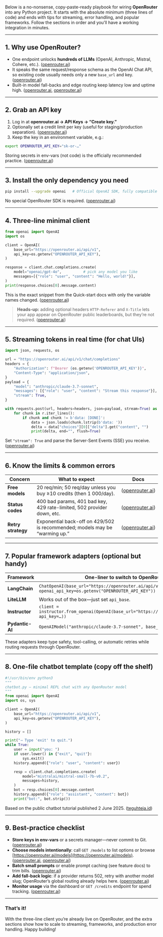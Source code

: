 Below is a no-nonsense, copy-paste-ready playbook for wiring **OpenRouter** into any Python project.
It starts with the absolute minimum (three lines of code) and ends with tips for streaming, error handling, and popular frameworks. Follow the sections in order and you’ll have a working integration in minutes.

---

## 1. Why use OpenRouter?

* One endpoint unlocks **hundreds of LLMs** (OpenAI, Anthropic, Mistral, Cohere, etc.). ([openrouter.ai][1])
* It speaks the same request/response schema as the OpenAI Chat API, so existing code usually needs only a new `base_url` and key. ([openrouter.ai][2])
* Built-in model fall-backs and edge routing keep latency low and uptime high. ([openrouter.ai][2], [openrouter.ai][1])

---

## 2. Grab an API key

1. Log in at **openrouter.ai → API Keys → “Create key.”**
2. Optionally set a credit limit per key (useful for staging/production separation). ([openrouter.ai][3])
3. Keep the key in an environment variable, e.g.:

```bash
export OPENROUTER_API_KEY="sk-or-…"
```

Storing secrets in env-vars (not code) is the officially recommended practice. ([openrouter.ai][3])

---

## 3. Install the only dependency you need

```bash
pip install --upgrade openai   # Official OpenAI SDK, fully compatible
```

No special OpenRouter SDK is required. ([openrouter.ai][2])

---

## 4. Three-line minimal client

```python
from openai import OpenAI
import os

client = OpenAI(
    base_url="https://openrouter.ai/api/v1",
    api_key=os.getenv("OPENROUTER_API_KEY"),
)

response = client.chat.completions.create(
    model="openai/gpt-4o",          # pick any model you like
    messages=[{"role": "user", "content": "Hello, world!"}],
)
print(response.choices[0].message.content)
```

This is the exact snippet from the Quick-start docs with only the variable names changed. ([openrouter.ai][2])

> **Heads-up:** adding optional headers `HTTP-Referer` and `X-Title` lets your app appear on OpenRouter public leaderboards, but they’re not required. ([openrouter.ai][2])

---

## 5. Streaming tokens in real time (for chat UIs)

```python
import json, requests, os

url = "https://openrouter.ai/api/v1/chat/completions"
headers = {
    "Authorization": f"Bearer {os.getenv('OPENROUTER_API_KEY')}",
    "Content-Type": "application/json",
}
payload = {
    "model": "anthropic/claude-3.7-sonnet",
    "messages": [{"role": "user", "content": "Stream this response"}],
    "stream": True,
}

with requests.post(url, headers=headers, json=payload, stream=True) as r:
    for chunk in r.iter_lines():
        if chunk and chunk != b'data: [DONE]':
            data = json.loads(chunk.lstrip(b'data: '))
            delta = data["choices"][0]["delta"].get("content", "")
            print(delta, end="", flush=True)
```

Set `"stream": True` and parse the Server-Sent Events (SSE) you receive. ([openrouter.ai][4])

---

## 6. Know the limits & common errors

| Concern            | What to expect                                                              | Docs                 |
| ------------------ | --------------------------------------------------------------------------- | -------------------- |
| **Free models**    | 20 req/min; 50 req/day unless you buy ≥10 credits (then 1 000/day).         | ([openrouter.ai][5]) |
| **Status codes**   | 400 bad params, 401 bad key, 429 rate-limited, 502 provider down, etc.      | ([openrouter.ai][6]) |
| **Retry strategy** | Exponential back-off on 429/502 is recommended; models may be “warming up.” | ([openrouter.ai][6]) |

---

## 7. Popular framework adapters (optional but handy)

| Framework       | One-liner to switch to OpenRouter                                                                     | Docs                                  |
| --------------- | ----------------------------------------------------------------------------------------------------- | ------------------------------------- |
| **LangChain**   | `ChatOpenAI(base_url="https://openrouter.ai/api/v1", openai_api_key=os.getenv("OPENROUTER_API_KEY"))` | ([openrouter.ai][7], [medium.com][8]) |
| **LiteLLM**     | Works out of the box—just set `api_base`.                                                             | ([github.com][9])                     |
| **Instructor**  | `client = instructor.from_openai(OpenAI(base_url="https://openrouter.ai/api/v1", api_key=…))`         | ([python.useinstructor.com][10])      |
| **Pydantic-AI** | `OpenAIModel("anthropic/claude-3.7-sonnet", base_url="…", api_key="…")`                               | ([openrouter.ai][7])                  |

These adapters keep type safety, tool-calling, or automatic retries while routing requests through OpenRouter.

---

## 8. One-file chatbot template (copy off the shelf)

```python
#!/usr/bin/env python3
"""
chatbot.py – minimal REPL chat with any OpenRouter model
"""
from openai import OpenAI
import os, sys

client = OpenAI(
    base_url="https://openrouter.ai/api/v1",
    api_key=os.getenv("OPENROUTER_API_KEY"),
)

history = []

print("⇢ Type 'exit' to quit.")
while True:
    user = input("you: ")
    if user.lower() in {"exit", "quit"}:
        sys.exit()
    history.append({"role": "user", "content": user})

    resp = client.chat.completions.create(
        model="mistralai/mistral-small-7b-v0.2",
        messages=history,
    )
    bot = resp.choices[0].message.content
    history.append({"role": "assistant", "content": bot})
    print("bot:", bot.strip())
```

Based on the public chatbot tutorial published 2 June 2025. ([teguhteja.id][11])

---

## 9. Best-practice checklist

* **Store keys in env-vars** or a secrets manager—never commit to Git. ([openrouter.ai][3])
* **Choose models intentionally**: call `GET /models` to list options or browse [https://openrouter.ai/models](https://openrouter.ai/models). ([openrouter.ai][2], [openrouter.ai][12])
* **Batch small prompts** or enable prompt caching (see feature docs) to trim bills. ([openrouter.ai][13])
* **Add fall-back logic**: if a provider returns 502, retry with another model slug; OpenRouter’s global routing already helps here. ([openrouter.ai][6])
* **Monitor usage** via the dashboard or `GET /credits` endpoint for spend tracking. ([openrouter.ai][2])

---

### That’s it!

With the three-line client you’re already live on OpenRouter, and the extra sections show how to scale to streaming, frameworks, and production error handling. Happy building!

[1]: https://openrouter.ai/?utm_source=chatgpt.com "OpenRouter"
[2]: https://openrouter.ai/docs/quickstart "OpenRouter Quickstart Guide | Developer Documentation | OpenRouter | Documentation"
[3]: https://openrouter.ai/docs/api-reference/authentication "API Authentication | OpenRouter OAuth and API Keys | OpenRouter | Documentation"
[4]: https://openrouter.ai/docs/api-reference/streaming "API Streaming | Real-time Model Responses in OpenRouter | OpenRouter | Documentation"
[5]: https://openrouter.ai/docs/api-reference/limits?utm_source=chatgpt.com "API Rate Limits | Configure Usage Limits in OpenRouter"
[6]: https://openrouter.ai/docs/api-reference/errors?utm_source=chatgpt.com "API Error Handling | OpenRouter Error Documentation"
[7]: https://openrouter.ai/docs/community/frameworks "Integration Frameworks | OpenRouter SDK and Library Support | OpenRouter | Documentation"
[8]: https://medium.com/%40tedisaacs/from-openai-to-opensource-in-2-lines-of-code-b4b8d2cf2541 "Connect to OpenRouter from Python - Easily! | by Theo McCabe | Apr, 2024 | Medium | Medium"
[9]: https://github.com/OpenRouterTeam/openrouter-examples-python "GitHub - OpenRouterTeam/openrouter-examples-python: Examples of calling OpenRouter models from Python code"
[10]: https://python.useinstructor.com/integrations/openrouter/ "Structured outputs with OpenRouter, a complete guide with instructor - Instructor"
[11]: https://teguhteja.id/build-openrouter-python-chatbot-tutorial/ "OpenRouter Python Chatbot : Amazing! Build Your 1st Apps"
[12]: https://openrouter.ai/models?utm_source=chatgpt.com "Models - OpenRouter"
[13]: https://openrouter.ai/docs/features/prompt-caching?utm_source=chatgpt.com "Prompt Caching | Reduce AI Model Costs with OpenRouter"
